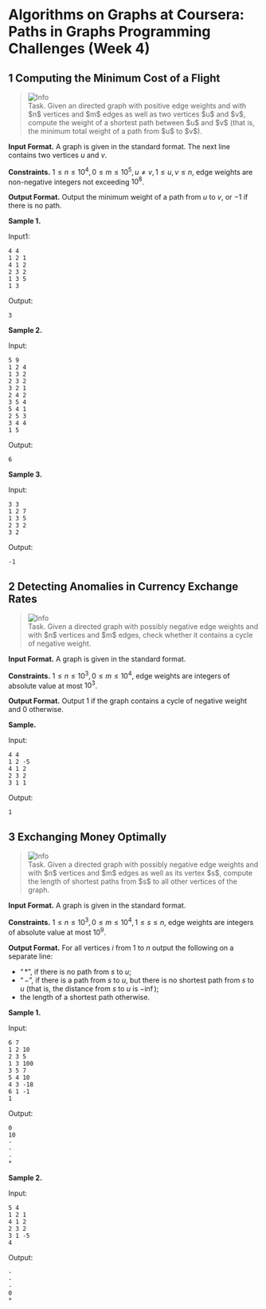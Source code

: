 # Algorithms on Graphs at Coursera: Paths in Graphs Programming Challenges (Week 4)
## 1 Computing the Minimum Cost of a Flight
> <picture>
>   <source media="(prefers-color-scheme: light)" srcset="https://raw.githubusercontent.com/Mqxx/GitHub-Markdown/main/blockquotes/badge/light-theme/info.svg">
>   <img alt="Info" src="https://raw.githubusercontent.com/Mqxx/GitHub-Markdown/main/blockquotes/badge/dark-theme/info.svg">
> </picture><br>
> Task. Given an directed graph with positive edge weights and with $n$ vertices and $m$ edges as well as two vertices $u$ and $v$, compute the weight of a shortest path between $u$ and $v$ (that is, the minimum total weight of a path from $u$ to $v$).

**Input Format.** A graph is given in the standard format. The next line contains two vertices $u$ and $v$.

**Constraints.** $1 ≤ n ≤ 10^4, 0 ≤ m ≤ 10^5, u \ne v, 1 ≤ u, v ≤ n$, edge weights are non-negative integers not exceeding $10^8$.

**Output Format.** Output the minimum weight of a path from $u$ to $v$, or $−1$ if there is no path.

**Sample 1.**

Input1:
```
4 4
1 2 1
4 1 2
2 3 2
1 3 5
1 3
```
Output:
```
3
```
**Sample 2.**

Input:
```
5 9
1 2 4
1 3 2
2 3 2
3 2 1
2 4 2
3 5 4
5 4 1
2 5 3
3 4 4
1 5
```
Output:
```
6
```
**Sample 3.**

Input:
```
3 3
1 2 7
1 3 5
2 3 2
3 2
```
Output:
```
-1
```
## 2 Detecting Anomalies in Currency Exchange Rates
> <picture>
>   <source media="(prefers-color-scheme: light)" srcset="https://raw.githubusercontent.com/Mqxx/GitHub-Markdown/main/blockquotes/badge/light-theme/info.svg">
>   <img alt="Info" src="https://raw.githubusercontent.com/Mqxx/GitHub-Markdown/main/blockquotes/badge/dark-theme/info.svg">
> </picture><br>
> Task. Given a directed graph with possibly negative edge weights and with $n$ vertices and $m$ edges, check whether it contains a cycle of negative weight.

**Input Format.** A graph is given in the standard format.

**Constraints.** $1 ≤ n ≤ 10^3, 0 ≤ m ≤ 10^4$, edge weights are integers of absolute value at most $10^3$.

**Output Format.** Output $1$ if the graph contains a cycle of negative weight and $0$ otherwise.

**Sample.**

Input:
```
4 4
1 2 -5
4 1 2
2 3 2
3 1 1
```
Output:
```
1
```
## 3 Exchanging Money Optimally
> <picture>
>   <source media="(prefers-color-scheme: light)" srcset="https://raw.githubusercontent.com/Mqxx/GitHub-Markdown/main/blockquotes/badge/light-theme/info.svg">
>   <img alt="Info" src="https://raw.githubusercontent.com/Mqxx/GitHub-Markdown/main/blockquotes/badge/dark-theme/info.svg">
> </picture><br>
> Task. Given a directed graph with possibly negative edge weights and with $n$ vertices and $m$ edges as well as its vertex $s$, compute the length of shortest paths from $s$ to all other vertices of the graph.

**Input Format.** A graph is given in the standard format.

**Constraints.** $1 ≤ n ≤ 10^3, 0 ≤ m ≤ 10^4, 1 ≤ s ≤ n$, edge weights are integers of absolute value at most $10^9$.

**Output Format.** For all vertices $i$ from $1$ to $n$ output the following on a separate line:
- $“*”$, if there is no path from $s$ to $u$;
- $“-”$, if there is a path from $s$ to $u$, but there is no shortest path from $s$ to $u$ (that is, the distance from $s$ to $u$ is $-\inf$);
- the length of a shortest path otherwise.

**Sample 1.**

Input:
```
6 7
1 2 10
2 3 5
1 3 100
3 5 7
5 4 10
4 3 -18
6 1 -1
1
```
Output:
```
0
10
-
-
-
*
```
**Sample 2.**

Input:
```
5 4
1 2 1
4 1 2
2 3 2
3 1 -5
4
```
Output:
```
-
-
-
0
*
```